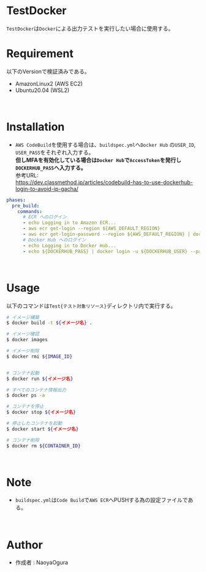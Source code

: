 # TestDocker

`TestDocker`は`Docker`による出力テストを実行したい場合に使用する。


# Requirement

以下のVersionで検証済みである。
- AmazonLinux2 (AWS EC2)
- Ubuntu20.04 (WSL2)

<br>


# Installation

- `AWS CodeBuild`を使用する場合は、`buildspec.yml`へ`Docker Hub` の`USER_ID`, `USER_PASS`をそれぞれ入力する。
    <br>
    **但しMFAを有効化している場合は`Docker Hub`で`AccessToken`を発行し`DOCKERHUB_PASS`へ入力する。**
    <br>
    参考URL:
    <br>
    https://dev.classmethod.jp/articles/codebuild-has-to-use-dockerhub-login-to-avoid-ip-gacha/

```yml
phases:
  pre_build:
    commands:
      # ECR へのログイン
      - echo Logging in to Amazon ECR...
      - aws ecr get-login --region ${AWS_DEFAULT_REGION}
      - aws ecr get-login-password --region ${AWS_DEFAULT_REGION} | docker login --username AWS --password-stdin ${AWS_ACCOUNT_ID}.dkr.ecr.${AWS_DEFAULT_REGION}.amazonaws.com
      # Docker Hub へのログイン
      - echo Logging in to Docker Hub...
      - echo ${DOCKERHUB_PASS} | docker login -u ${DOCKERHUB_USER} --password-stdin # DOCKERHUB_PASS, DOCKERHUB_USER をそれぞれ入力する
```

<br>


# Usage

以下のコマンドは`Test{テスト対象リソース}`ディレクトリ内で実行する。

```bash
# イメージ構築
$ docker build -t ${イメージ名} .

# イメージ確認
$ docker images

# イメージ削除
$ docker rmi ${IMAGE_ID}


# コンテナ起動
$ docker run ${イメージ名}

# すべてのコンテナ情報出力
$ docker ps -a

# コンテナを停止
$ docker stop ${イメージ名}

# 停止したコンテナを起動
$ docker start ${イメージ名}

# コンテナ削除
$ docker rm ${CONTAINER_ID}
```

<br>


# Note

- `buildspec.yml`は`Code Build`で`AWS ECR`へPUSHする為の設定ファイルである。

<br>


# Author
- 作成者 : NaoyaOgura